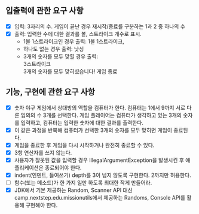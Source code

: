 ## 입출력에 관한 요구 사항
- [X] 입력: 3자리의 수. 게임이 끝난 경우 재시작/종료를 구분하는 1과 2 중 하나의 수
- [X] 출력: 입력한 수에 대한 결과를 볼, 스트라이크 개수로 표시. 
  - 1볼 1스트라이크인 경우 출력: 1볼 1스트라이크, 
  - 하나도 없는 경우 출력: 낫싱
  - 3개의 숫자를 모두 맞힐 경우 출력:  
    3스트라이크  
    3개의 숫자를 모두 맞히셨습니다! 게임 종료
## 기능, 구현에 관한 요구 사항
- [X] 숫자 야구 게임에서 상대방의 역할을 컴퓨터가 한다. 컴퓨터는 1에서 9까지 서로 다른 임의의 수 3개를 선택한다. 게임 플레이어는 컴퓨터가 생각하고 있는 3개의 숫자를 입력하고, 컴퓨터는 입력한 숫자에 대한 결과를 출력한다.
- [X] 이 같은 과정을 반복해 컴퓨터가 선택한 3개의 숫자를 모두 맞히면 게임이 종료된다.
- [X] 게임을 종료한 후 게임을 다시 시작하거나 완전히 종료할 수 있다.
- [X] 3항 연산자를 쓰지 않는다.
- [X] 사용자가 잘못된 값을 입력할 경우 IllegalArgumentException을 발생시킨 후 애플리케이션은 종료되어야 한다.
- [X] indent(인덴트, 들여쓰기) depth를 3이 넘지 않도록 구현한다. 2까지만 허용한다.
- [ ] 함수(또는 메소드)가 한 가지 일만 하도록 최대한 작게 만들어라.
- [X] JDK에서 기본 제공하는 Random, Scanner API 대신 camp.nextstep.edu.missionutils에서 제공하는 Randoms, Console API를 활용해 구현해야 한다.
